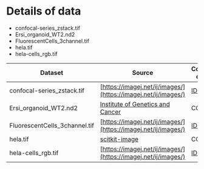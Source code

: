 # Details of data

* confocal-series_zstack.tif 
* Ersi_organoid_WT2.nd2
* FluorescentCells_3channel.tif
* hela.tif
* hela-cells_rgb.tif

| Dataset       | Source        | Copyright details |
| ------------- |-------------|-------------|
| confocal-series_zstack.tif |[https://imagej.net/ij/images/](https://imagej.net/ij/images/)|[IDK?](https://forum.image.sc/t/fiji-imagej-open-samples-images-copyright/11406) |
| Ersi_organoid_WT2.nd2|[Institute of Genetics and Cancer](https://institute-genetics-cancer.ed.ac.uk/)|CC0 1.0|
| FluorescentCells_3channel.tif|[https://imagej.net/ij/images/](https://imagej.net/ij/images/)|[IDK?](https://forum.image.sc/t/fiji-imagej-open-samples-images-copyright/11406)|
| hela.tif |[scitkit-image](https://gitlab.com/scikit-image/data)|CC0|
| hela-cells_rgb.tif|[https://imagej.net/ij/images/](https://imagej.net/ij/images/)|[IDK?](https://forum.image.sc/t/fiji-imagej-open-samples-images-copyright/11406)|

